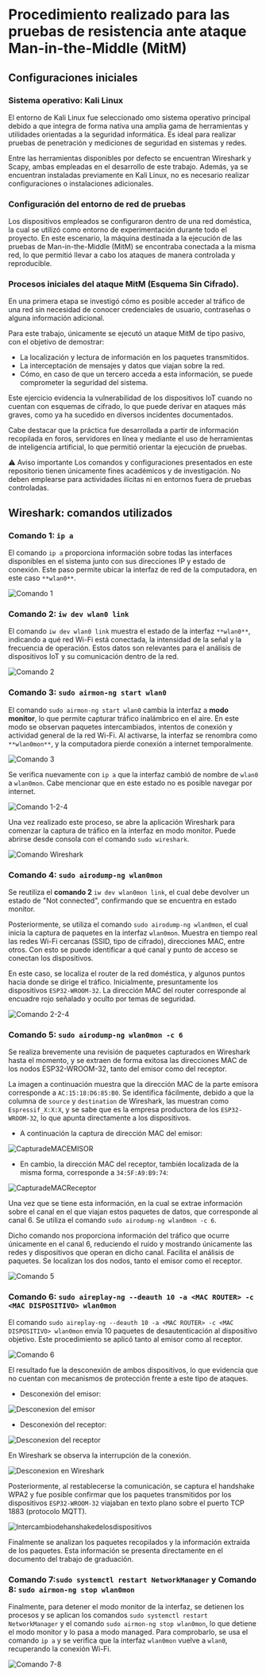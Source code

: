 # Procedimiento realizado para las pruebas de resistencia ante ataque Man-in-the-Middle (MitM)

## Configuraciones iniciales

### Sistema operativo: Kali Linux

El entorno de Kali Linux fue seleccionado omo sistema operativo principal debido a que integra de forma nativa una amplia gama de herramientas y utilidades orientadas a la seguridad informática. Es ideal para realizar pruebas de penetración y mediciones de seguridad en sistemas y redes.

Entre las herramientas disponibles por defecto se encuentran Wireshark y Scapy, ambas empleadas en el desarrollo de este trabajo. Además, ya se encuentran instaladas previamente en Kali Linux, no es necesario realizar configuraciones o instalaciones adicionales. 

### Configuración del entorno de red de pruebas

Los dispositivos empleados se configuraron dentro de una red doméstica, la cual se utilizó como entorno de experimentación durante todo el proyecto. En este escenario, la máquina destinada a la ejecución de las pruebas de Man-in-the-Middle (MitM) se encontraba conectada a la misma red, lo que permitió llevar a cabo los ataques de manera controlada y reproducible.

### Procesos iniciales del ataque MitM (Esquema Sin Cifrado). 

En una primera etapa se investigó cómo es posible acceder al tráfico de una red sin necesidad de conocer credenciales de usuario, contraseñas o alguna información adicional.

Para este trabajo, únicamente se ejecutó un ataque MitM de tipo pasivo, con el objetivo de demostrar:

- La localización y lectura de información en los paquetes transmitidos.
- La interceptación de mensajes y datos que viajan sobre la red.
- Cómo, en caso de que un tercero acceda a esta información, se puede comprometer la seguridad del sistema.

Este ejercicio evidencia la vulnerabilidad de los dispositivos IoT cuando no cuentan con esquemas de cifrado, lo que puede derivar en ataques más graves, como ya ha sucedido en diversos incidentes documentados. 

Cabe destacar que la práctica fue desarrollada a partir de información recopilada en foros, servidores en línea y mediante el uso de herramientas de inteligencia artificial, lo que permitió orientar la ejecución de pruebas. 

⚠️ Aviso importante
Los comandos y configuraciones presentados en este repositorio tienen únicamente fines académicos y de investigación. No deben emplearse para actividades ilícitas ni en entornos fuera de pruebas controladas.

## Wireshark: comandos utilizados

### Comando 1: `ip a`

El comando `ip a` proporciona información sobre todas las interfaces disponibles en el sistema junto con sus direcciones IP y estado de conexión. Este paso permite ubicar la interfaz de red de la computadora, en este caso `**wlan0**`.

![Comando 1](https://github.com/Mariyei/TrabMariaAlvarez/blob/main/Resistencia%20ante%20ataques%20Man-in-the-Middle/Esquema%20Sin%20Cifrado/Material%20visual/Comando%201.png)

### Comando 2: `iw dev wlan0 link`

El comando `iw dev wlan0 link` muestra el estado de la interfaz `**wlan0**`, indicando a qué red Wi-Fi está conectada, la intensidad de la señal y la frecuencia de operación.  Estos datos son relevantes para el análisis de dispositivos IoT y su comunicación dentro de la red.

![Comando 2](https://github.com/Mariyei/TrabMariaAlvarez/blob/main/Resistencia%20ante%20ataques%20Man-in-the-Middle/Esquema%20Sin%20Cifrado/Material%20visual/Comando%202.png)

### Comando 3: `sudo airmon-ng start wlan0`

El comando `sudo airmon-ng start wlan0` cambia la interfaz a **modo monitor**, lo que permite capturar tráfico inalámbrico en el aire. En este modo se observan paquetes intercambiados, intentos de conexión y actividad general de la red Wi-Fi. Al activarse, la interfaz se renombra como `**wlan0mon**`, y la computadora pierde conexión a internet temporalmente.

![Comando 3](https://github.com/Mariyei/TrabMariaAlvarez/blob/main/Resistencia%20ante%20ataques%20Man-in-the-Middle/Esquema%20Sin%20Cifrado/Material%20visual/Comando%203.png)

Se verifica nuevamente con `ip a` que la interfaz cambió de nombre de `wlan0` a `wlan0mon`. Cabe mencionar que en este estado no es posible navegar por internet.

![Comando 1-2-4](https://github.com/Mariyei/TrabMariaAlvarez/blob/main/Resistencia%20ante%20ataques%20Man-in-the-Middle/Esquema%20Sin%20Cifrado/Material%20visual/Comando%202.png)

Una vez realizado este proceso, se abre la aplicación Wireshark para comenzar la captura de tráfico en la interfaz en modo monitor. Puede abrirse desde consola con el comando `sudo wireshark`.

![Comando Wireshark](https://github.com/Mariyei/TrabMariaAlvarez/blob/main/Resistencia%20ante%20ataques%20Man-in-the-Middle/Esquema%20Sin%20Cifrado/Material%20visual/Comando%20Wireshark.png)

### Comando 4: `sudo airodump-ng wlan0mon`

Se reutiliza el **comando 2** `iw dev wlan0mon link`, el cual debe devolver un estado de "Not connected", confirmando que se encuentra en estado monitor. 

Posteriormente, se utiliza el comando `sudo airodump-ng wlan0mon`, el cual inicia la captura de paquetes en la interfaz `wlan0mon`. Muestra en tiempo real las redes Wi-Fi cercanas (SSID,  tipo de cifrado), direcciones MAC, entre otros. Con esto se puede identificar a qué canal y punto de acceso se conectan los dispositivos. 

En este caso, se localiza el router de la red doméstica, y algunos puntos hacia donde se dirige el tráfico. Inicialmente, presuntamente los dispositivos `ESP32-WROOM-32`. La dirección MAC del router corresponde al encuadre rojo señalado y oculto por temas de seguridad. 

![Comando 2-2-4](https://github.com/Mariyei/TrabMariaAlvarez/blob/main/Resistencia%20ante%20ataques%20Man-in-the-Middle/Esquema%20Sin%20Cifrado/Material%20visual/Comando%202-2-4.png)

### Comando 5: `sudo airodump-ng wlan0mon -c 6`

Se realiza brevemente una revisión de paquetes capturados en Wireshark hasta el momento, y se extraen de forma exitosa las direcciones MAC de los nodos ESP32-WROOM-32, tanto del emisor como del receptor. 

La imagen a continuación muestra que la dirección MAC de la parte emisora corresponde a `AC:15:18:D6:85:B0`. Se identifica fácilmente, debido a que la columna de `source` y `destination` de Wireshark, las muestran como `Espressif_X:X:X`, y se sabe que es la empresa productora de los `ESP32-WROOM-32`, lo que apunta directamente a los dispositivos. 

- A continuación la captura de dirección MAC del emisor: 
 
![CapturadeMACEMISOR](https://github.com/Mariyei/TrabMariaAlvarez/blob/main/Resistencia%20ante%20ataques%20Man-in-the-Middle/Esquema%20Sin%20Cifrado/Material%20visual/CapturadeMACEMISOR.png)

- En cambio, la dirección MAC del receptor, también localizada de la misma forma, corresponde a `34:5F:A9:B9:74`: 

![CapturadeMACReceptor](https://github.com/Mariyei/TrabMariaAlvarez/blob/main/Resistencia%20ante%20ataques%20Man-in-the-Middle/Esquema%20Sin%20Cifrado/Material%20visual/CapturadeMACReceptor.png) 

Una vez que se tiene esta información, en la cual se extrae información sobre el canal en el que viajan estos paquetes de datos, que corresponde al  canal 6. Se utiliza el comando `sudo airodump-ng wlan0mon -c 6`. 

Dicho comando nos proporciona información del tráfico que ocurre únicamente en el canal 6, reduciendo el ruido y mostrando únicamente las redes y dispositivos que operan en dicho canal. Facilita el análisis de paquetes. Se localizan los dos nodos, tanto el emisor como el receptor. 

![Comando 5](https://github.com/Mariyei/TrabMariaAlvarez/blob/main/Resistencia%20ante%20ataques%20Man-in-the-Middle/Esquema%20Sin%20Cifrado/Material%20visual/Comando%205.png)

### Comando 6: `sudo aireplay-ng --deauth 10 -a <MAC ROUTER> -c <MAC DISPOSITIVO> wlan0mon`

El comando `sudo aireplay-ng --deauth 10 -a <MAC ROUTER> -c <MAC DISPOSITIVO> wlan0mon` envía 10 paquetes de desautenticación al dispositivo objetivo. Este procedimiento se aplicó tanto al emisor como al receptor.

![Comando 6](https://github.com/Mariyei/TrabMariaAlvarez/blob/main/Resistencia%20ante%20ataques%20Man-in-the-Middle/Esquema%20Sin%20Cifrado/Material%20visual/Comando%206.png)

El resultado fue la desconexión de ambos dispositivos, lo que evidencia que no cuentan con mecanismos de protección frente a este tipo de ataques.  

- Desconexión del emisor: 

![Desconexion del emisor](https://github.com/Mariyei/TrabMariaAlvarez/blob/main/Resistencia%20ante%20ataques%20Man-in-the-Middle/Esquema%20Sin%20Cifrado/Material%20visual/Ca%C3%ADda%20desde%20el%20emisor.png)

- Desconexión del receptor: 

![Desconexion del receptor](https://github.com/Mariyei/TrabMariaAlvarez/blob/main/Resistencia%20ante%20ataques%20Man-in-the-Middle/Esquema%20Sin%20Cifrado/Material%20visual/Ca%C3%ADda%20desde%20el%20receptor.png)

En Wireshark se observa la interrupción de la conexión.

![Desconexion en Wireshark](https://github.com/Mariyei/TrabMariaAlvarez/blob/main/Resistencia%20ante%20ataques%20Man-in-the-Middle/Esquema%20Sin%20Cifrado/Material%20visual/ProcesodeDeAuth.png)

Posteriormente, al restablecerse la comunicación, se captura el handshake WPA2 y fue posible confirmar que los paquetes transmitidos por los dispositivos `ESP32-WROOM-32` viajaban en texto plano sobre el puerto TCP 1883 (protocolo MQTT).

![Intercambiodehanshakedelosdispositivos](https://github.com/Mariyei/TrabMariaAlvarez/blob/main/Resistencia%20ante%20ataques%20Man-in-the-Middle/Esquema%20Sin%20Cifrado/Material%20visual/Intercambiodehandshakedelosdispositivos.png)

Finalmente se analizan los paquetes recopilados y la información extraída de los paquetes. Esta información se presenta directamente en el documento del trabajo de graduación. 

### Comando 7:`sudo systemctl restart NetworkManager` y Comando 8: `sudo airmon-ng stop wlan0mon` 

Finalmente, para detener el modo monitor de la interfaz, se detienen los procesos y se aplican los comandos `sudo systemctl restart NetworkManager` y el comando `sudo airmon-ng stop wlan0mon`, lo que detiene el modo monitor y lo pasa a modo managed. Para comprobarlo, se usa el comando `ip a` y se verifica que la interfaz `wlan0mon` vuelve a `wlan0`, recuperando la conexión Wi-Fi. 

![Comando 7-8](https://github.com/Mariyei/TrabMariaAlvarez/blob/main/Resistencia%20ante%20ataques%20Man-in-the-Middle/Esquema%20Sin%20Cifrado/Material%20visual/Comando%207-8.png)















